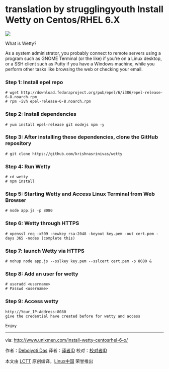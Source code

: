 translation by strugglingyouth
Install Wetty on Centos/RHEL 6.X
================================================================================
![](http://www.unixmen.com/wp-content/uploads/2015/11/Terminal.png)

What is Wetty?

As a system administrator, you probably connect to remote servers using a program such as GNOME Terminal (or the like) if you’re on a Linux desktop, or a SSH client such as Putty if you have a Windows machine, while you perform other tasks like browsing the web or checking your email.

### Step 1: Install epel repo ###

    # wget http://download.fedoraproject.org/pub/epel/6/i386/epel-release-6-8.noarch.rpm
    # rpm -ivh epel-release-6-8.noarch.rpm

### Step 2: Install dependencies ###

    # yum install epel-release git nodejs npm -y

### Step 3: After installing these dependencies, clone the GitHub repository ###

    # git clone https://github.com/krishnasrinivas/wetty

### Step 4: Run Wetty ###

    # cd wetty
    # npm install

### Step 5: Starting Wetty and Access Linux Terminal from Web Browser ###

    # node app.js -p 8080

### Step 6: Wetty through HTTPS ###

    # openssl req -x509 -newkey rsa:2048 -keyout key.pem -out cert.pem -days 365 -nodes (complete this)

### Step 7: launch Wetty via HTTPS ###

    # nohup node app.js --sslkey key.pem --sslcert cert.pem -p 8080 &

### Step 8: Add an user for wetty ###

    # useradd <username>
    # Passwd <username>

### Step 9: Access wetty ###

    http://Your_IP-Address:8080
    give the credential have created before for wetty and access

Enjoy

--------------------------------------------------------------------------------

via: http://www.unixmen.com/install-wetty-centosrhel-6-x/

作者：[Debojyoti Das][a]
译者：[译者ID](https://github.com/译者ID)
校对：[校对者ID](https://github.com/校对者ID)

本文由 [LCTT](https://github.com/LCTT/TranslateProject) 原创编译，[Linux中国](https://linux.cn/) 荣誉推出

[a]:http://www.unixmen.com/author/debjyoti/
